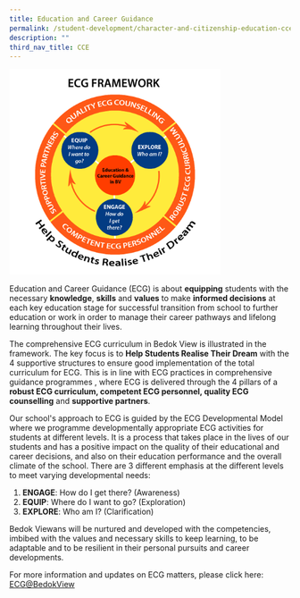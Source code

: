 ```yaml
---
title: Education and Career Guidance
permalink: /student-development/character-and-citizenship-education-cce/education-and-career-guidance/
description: ""
third_nav_title: CCE
---
```

<img src="/images/ECG%20framework.png" style="width:75%">

Education and Career Guidance (ECG) is about **equipping** students with the necessary **knowledge**, **skills** and **values** to make **informed decisions** at each key education stage for successful transition from school to further education or work in order to manage their career pathways and lifelong learning throughout their lives.

The comprehensive ECG curriculum in Bedok View is illustrated in the framework. The key focus is to **Help Students Realise Their Dream** with the 4 supportive structures to ensure good implementation of the total curriculum for ECG. This is in line with ECG practices in comprehensive guidance programmes , where ECG is delivered through the 4 pillars of a **robust ECG curriculum, competent ECG personnel, quality ECG counselling** and **supportive partners**. 

Our school's approach to ECG is guided by the ECG Developmental Model where we programme developmentally appropriate ECG activities for students at different levels. It is a process that takes place in the lives of our students and has a positive impact on the quality of their educational and career decisions, and also on their education performance and the overall climate of the school. There are 3 different emphasis at the different levels to meet varying developmental needs:

1.	**ENGAGE**: How do I get there? (Awareness)
2.	**EQUIP**: Where do I want to go? (Exploration)
3.	**EXPLORE**: Who am I? (Clarification)

Bedok Viewans will be nurtured and developed with the competencies, imbibed with the values and necessary skills to keep learning, to be adaptable and to be resilient in their personal pursuits and career developments. 

For more information and updates on ECG matters, please click here: [ECG@BedokView](https://sites.google.com/moe.edu.sg/ecgbedokviewss/)

